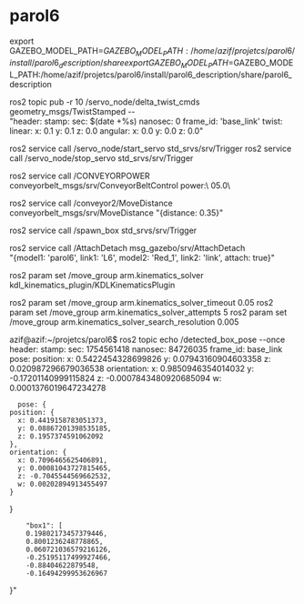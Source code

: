 # parol6
export GAZEBO_MODEL_PATH=$GAZEBO_MODEL_PATH:/home/azif/projetcs/parol6/install/parol6_description/share
export GAZEBO_MODEL_PATH=$GAZEBO_MODEL_PATH:/home/azif/projetcs/parol6/install/parol6_description/share/parol6_description


ros2 topic pub -r 10 /servo_node/delta_twist_cmds geometry_msgs/TwistStamped -- \
"header:
  stamp:
    sec: $(date +%s)
    nanosec: 0
  frame_id: 'base_link'
twist:
  linear:
    x: 0.1
    y: 0.1
    z: 0.0
  angular:
    x: 0.0
    y: 0.0
    z: 0.0"



ros2 service call /servo_node/start_servo std_srvs/srv/Trigger
ros2 service call /servo_node/stop_servo std_srvs/srv/Trigger

ros2 service call /CONVEYORPOWER conveyorbelt_msgs/srv/ConveyorBeltControl power:\ 05.0\ 

ros2 service call /conveyor2/MoveDistance conveyorbelt_msgs/srv/MoveDistance "{distance: 0.35}"

ros2 service call /spawn_box std_srvs/srv/Trigger

ros2 service call /AttachDetach msg_gazebo/srv/AttachDetach \
  "{model1: 'parol6', link1: 'L6', model2: 'Red_1', link2: 'link', attach: true}"



ros2 param set /move_group arm.kinematics_solver kdl_kinematics_plugin/KDLKinematicsPlugin

ros2 param set /move_group arm.kinematics_solver_timeout 0.05
ros2 param set /move_group arm.kinematics_solver_attempts 5
ros2 param set /move_group arm.kinematics_solver_search_resolution 0.005

azif@azif:~/projetcs/parol6$ ros2 topic echo /detected_box_pose --once 
header:
  stamp:
    sec: 1754561418
    nanosec: 84726035
  frame_id: base_link
pose:
  position:
    x: 0.5422454328699826
    y: 0.07943160904603358
    z: 0.020987296679036538
  orientation:
    x: 0.9850946354014032
    y: -0.17201140999115824
    z: -0.0007843480920685094
    w: 0.0001376019647234278



      pose: {
    position: {
      x: 0.4419158783051373,
      y: 0.08867201398535185,
      z: 0.1957374591062092
    },
    orientation: {
      x: 0.7096465625406891,
      y: 0.00081043727815465,
      z: -0.7045544569662532,
      w: 0.00202894913455497
    }
  }


        "box1": [
        0.19802173457379446,
        0.8001236248778865,
        0.060721036579216126,
        -0.25195117499927466,
        -0.88404622879548,
        -0.16494299953626967


}"




